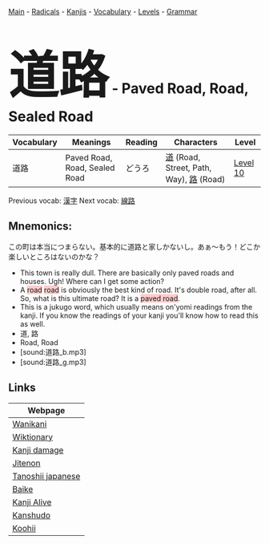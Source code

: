 <style> bigfont {font-size: 100px}</style>
[Main](../README.md) -
[Radicals](../radicals.md) -
[Kanjis](../kanjis.md) -
[Vocabulary](../vocabulary.md) -
[Levels](../levels.md) -
[Grammar](../grammar.md)
# <bigfont> 道路</bigfont> - Paved Road, Road, Sealed Road 

| Vocabulary | Meanings | Reading | Characters | Level |
| --- | --- | --- | --- | --- |
| 道路 | Paved Road, Road, Sealed Road | どうろ |  [道](../kanjis/道.md) (Road, Street, Path, Way), [路](../kanjis/路.md) (Road) | [Level 10](../levels/wk_level10.md) |

Previous vocab: [漢字](漢字.md) Next vocab: [線路](線路.md) 

## Mnemonics:
この町は本当につまらない。基本的に道路と家しかないし。あぁ〜もう！どこか楽しいところはないのかな？
* This town is really dull. There are basically only paved roads and houses. Ugh! Where can I get some action?
* A <span style="background-color:#ffcccb"> road</span> <span style="background-color:#ffcccb"> road</span> is obviously the best kind of road. It's double road, after all. So, what is this ultimate road? It is a <span style="background-color:#ffcccb"> paved road</span>.
* This is a jukugo word, which usually means on'yomi readings from the kanji. If you know the readings of your kanji you'll know how to read this as well.
* 道, 路
* Road, Road
* [sound:道路_b.mp3]
* [sound:道路_g.mp3]


## Links 

| Webpage |
| --- |
| [Wanikani          ](https://www.wanikani.com/kanji/道路) |
| [Wiktionary        ](https://en.wiktionary.org/wiki/道路) |
| [Kanji damage      ](http://www.kanjidamage.com/kanji/search?utf8=✓&q=道路) |
| [Jitenon           ](https://jitenon.com/kanji/道路) |
| [Tanoshii japanese ](https://www.tanoshiijapanese.com/dictionary/kanji.cfm?k=道路) |
| [Baike             ](https://baike.baidu.com/item/道路) |
| [Kanji Alive       ](https://app.kanjialive.com/道路) |
| [Kanshudo          ](https://www.kanshudo.com/searchmn?q=道路) |
| [Koohii            ](https://kanji.koohii.com/study/kanji/道路) |
